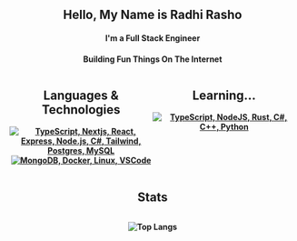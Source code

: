 <h2 align="center">Hello, My Name is Radhi Rasho</h2>

<h4 align="center">I'm a Full Stack Engineer</p>
<h4 align="center">Building Fun Things On The Internet</p>

<div align="center">
  <div style="display: flex; justify-content: space-between; width: 100%;">
    <div style="flex: 1;">
      <h2 align="center">Languages & Technologies</h2>
      <p align="center">
        <a href="#">
          <img src="https://skillicons.dev/icons?i=ts,nextjs,react,express,nodejs,cs,tailwind,postgres,mysql" alt="TypeScript, Nextjs, React, Express, Node.js, C#, Tailwind, Postgres, MySQL" />
          <br />
          <img src="https://skillicons.dev/icons?i=mongodb,docker,linux,vscode" alt="MongoDB, Docker, Linux, VSCode" />
        </a>
      </p>
    </div>
    <div style="flex: 1;">
      <h2 align="center">Learning...</h2>
      <p align="center">
        <a href="#">
          <img src="https://skillicons.dev/icons?i=ts,nodejs,rust,cs,cpp,python" alt="TypeScript, NodeJS, Rust, C#, C++, Python" />
        </a>
      </p>
    </div>
  </div>
</div>

<div align="center">
  <h2>Stats</h2>
  <div style="display: flex; justify-content: space-between; width: 100%;">
    <div style="flex: 1;">
      <p align="center">
        <img src="https://github-readme-stats.vercel.app/api/top-langs/?username=RadhiRasho&theme=radical&count_private=true&hide_border=true" alt="Top Langs">
      </p>
    </div>
  </div>
</div>
